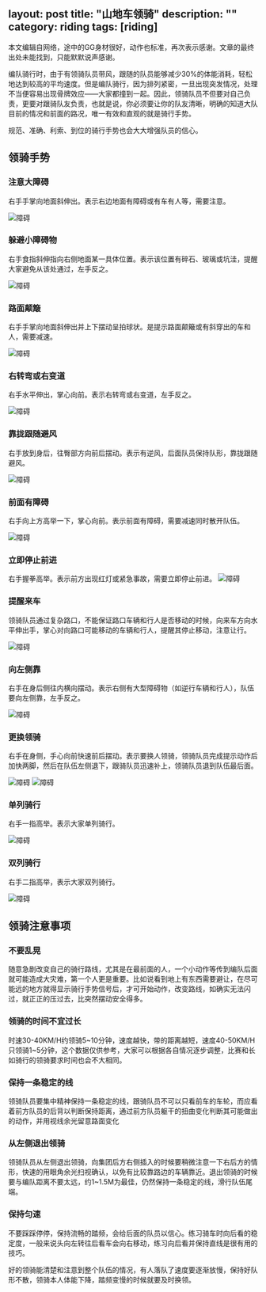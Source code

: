 layout: post
title: "山地车领骑"
description: ""
category: riding
tags: [riding]
---

本文编辑自网络，途中的GG身材很好，动作也标准，再次表示感谢。文章的最终出处未能找到，只能默默说声感谢。

编队骑行时，由于有领骑队员带风，跟随的队员能够减少30%的体能消耗，轻松地达到较高的平均速度。但是编队骑行，因为排列紧密，一旦出现突发情况，处理不当便容易出现骨牌效应——大家都撞到一起。因此，领骑队员不但要对自己负责，更要对跟骑队友负责，也就是说，你必须要让你的队友清晰，明确的知道大队目前的情况和前面的路况，唯一有效和直观的就是骑行手势。

规范、准确、利索、到位的骑行手势也会大大增强队员的信心。

## 领骑手势

### 注意大障碍
右手手掌向地面斜伸出。表示右边地面有障碍或有车有人等，需要注意。

![障碍](http://lifeimages.qiniudn.com/riding/big-obstacle.jpg)

<!-- more -->

### 躲避小障碍物
右手食指斜伸指向右侧地面某一具体位置。表示该位置有碎石、玻璃或坑洼，提醒大家避免从该处通过，左手反之。

![障碍](http://lifeimages.qiniudn.com/riding/small-obstacle.jpg)

### 路面颠簸
右手手掌向地面斜伸出并上下摆动呈拍球状。是提示路面颠簸或有斜穿出的车和人，需要减速。

![障碍](http://lifeimages.qiniudn.com/riding/road-bump.jpg)

### 右转弯或右变道
右手水平伸出，掌心向前。表示右转弯或右变道，左手反之。

![障碍](http://lifeimages.qiniudn.com/riding/turn-right.jpg)

### 靠拢跟随避风
右手放到身后，往臀部方向前后摆动。表示有逆风，后面队员保持队形，靠拢跟随避风。

![障碍](http://lifeimages.qiniudn.com/riding/close-up.jpg)

### 前面有障碍
右手向上方高举一下，掌心向前。表示前面有障碍，需要减速同时散开队伍。

![障碍](http://lifeimages.qiniudn.com/riding/slow-down.jpg)

### 立即停止前进
右手握拳高举。表示前方出现红灯或紧急事故，需要立即停止前进。
![障碍](http://lifeimages.qiniudn.com/riding/stop.jpg)

### 提醒来车
领骑队员通过复杂路口，不能保证路口车辆和行人是否移动的时候，向来车方向水平伸出手，掌心对向路口可能移动的车辆和行人，提醒其停止移动，注意让行。

![障碍](http://lifeimages.qiniudn.com/riding/warning.jpg)

### 向左侧靠
右手在身后侧往内横向摆动。表示右侧有大型障碍物（如逆行车辆和行人），队伍要向左侧靠，左手反之。

![障碍](http://lifeimages.qiniudn.com/riding/keep-left.jpg)

### 更换领骑
右手在身侧，手心向前快速前后摆动。表示要换人领骑，领骑队员完成提示动作后加快两脚，然后在队伍左侧退下，跟骑队员迅速补上，领骑队员退到队伍最后面。

![障碍](http://lifeimages.qiniudn.com/riding/substitution.jpg)
![障碍](http://lifeimages.qiniudn.com/riding/substitution-2.jpg)

### 单列骑行
右手一指高举。表示大家单列骑行。

![障碍](http://lifeimages.qiniudn.com/riding/one-line.jpg)

### 双列骑行
右手二指高举，表示大家双列骑行。

![障碍](http://lifeimages.qiniudn.com/riding/two-line.jpg)

## 领骑注意事项
### 不要乱晃

随意急剧改变自己的骑行路线，尤其是在最前面的人，一个小动作等传到编队后面就可能造成大灾难，第一个人更是重要。比如说看到地上有东西需要避让，在尽可能远的地方就得显示骑行手势信号后，才可开始动作，改变路线，如确实无法闪过，就正正的压过去，比突然摆动安全得多。

### 领骑的时间不宜过长
时速30-40KM/H约领骑5~10分钟，速度越快，带的距离越短，速度40-50KM/H只领骑1~5分钟，这个数据仅供参考，大家可以根据各自情况逐步调整，比赛和长如骑行的领骑要求时间也会不大相同。

### 保持一条稳定的线
领骑队员要集中精神保持一条稳定的线，跟骑队员不可以只看前车的车轮，而应看着前方队员的后背以判断保持距离，通过前方队员躯干的扭曲变化判断其可能做出的动作，并用视线余光留意路面变化

### 从左侧退出领骑
领骑队员从左侧退出领骑，向集团后方右侧插入的时候要稍微注意一下右后方的情形，快速的用眼角余光扫视确认，以免有比较靠路边的车辆靠近。退出领骑的时候要与编队距离不要太远，约1~1.5M为最佳，仍然保持一条稳定的线，滑行队伍尾端。

### 保持匀速

不要踩踩停停，保持流畅的踏频，会给后面的队员以信心。练习骑车时向后看的稳定度，一般来说头向左转往后看车会向右移动，练习向后看并保持直线是很有用的技巧。

好的领骑能清楚和注意到整个队伍的情况，有人落队了速度要逐渐放慢，保持好队形不散，领骑本人体能下降，踏频变慢的时候就要及时换领。